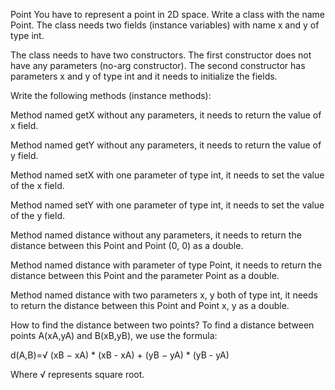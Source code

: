 Point
You have to represent a point in 2D space. Write a class with the name Point. The class needs two fields (instance variables) with name x and y of type int.

The class needs to have two constructors. The first constructor does not have any parameters (no-arg constructor). The second constructor has parameters x and y of type int and it needs to initialize the fields.

Write the following methods (instance methods):

Method named getX without any parameters, it needs to return the value of x field.

Method named getY without any parameters, it needs to return the value of y field.

Method named setX with one parameter of type int, it needs to set the value of the x field.

Method named setY with one parameter of type int, it needs to set the value of the y field.

Method named distance without any parameters, it needs to return the distance between this Point and Point (0, 0) as a double.

Method named distance with parameter of type Point, it needs to return the distance between this Point and the parameter Point as a double.

Method named distance with two parameters x, y both of type int, it needs to return the distance between this Point and Point x, y as a double.



How to find the distance between two points?
To find a distance between points A(xA,yA) and B(xB,yB), we use the formula:

d(A,B)=√ (xB − xA) * (xB - xA) + (yB − yA) * (yB - yA)

Where √ represents square root.
